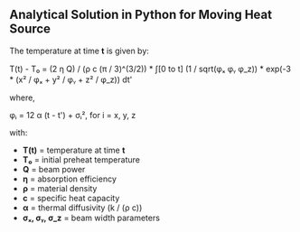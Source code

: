 ## Analytical Solution in Python for Moving Heat Source

The temperature at time **t** is given by:

T(t) - T₀ = (2 η Q) / (ρ c (π / 3)^(3/2)) * ∫[0 to t] (1 / sqrt(φₓ φᵧ φ_z)) * exp(-3 * (x² / φₓ + y² / φᵧ + z² / φ_z)) dt'

where, 

φᵢ = 12 α (t - t') + σᵢ², for i = x, y, z


with:

- **T(t)** = temperature at time **t**
- **T₀** = initial preheat temperature
- **Q** = beam power
- **η** = absorption efficiency
- **ρ** = material density
- **c** = specific heat capacity
- **α** = thermal diffusivity (k / (ρ c))
- **σₓ, σᵧ, σ_z** = beam width parameters
